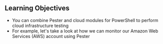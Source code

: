 ## Learning Objectives

* You can combine Pester and cloud modules for PowerShell to perform cloud infrastructure testing
* For example, let's take a look at how we can monitor our Amazon Web Services (AWS) account using Pester
